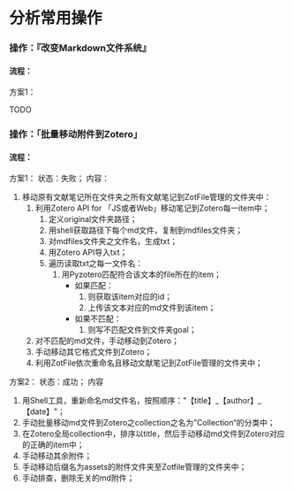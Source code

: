 # 分析常用操作


### 操作：『改变Markdown文件系统』



#### 流程：



方案1：

TODO







### 操作：「批量移动附件到Zotero」

#### 流程：

方案1：
状态：失败；
内容：
1. 移动原有文献笔记所在文件夹之所有文献笔记到ZotFile管理的文件夹中：
   1. 利用Zotero API for 「JS或者Web」移动笔记到Zotero每一item中；
      1. 定义original文件夹路径；
      2. 用shell获取路径下每个md文件，复制到mdfiles文件夹；
      3. 对mdfiles文件夹之文件名，生成txt；
      4. 用Zotero API导入txt；
      5. 遍历读取txt之每一文件名：
         1. 用Pyzotero匹配符合该文本的file所在的item；
            - 如果匹配：
              1. 则获取该item对应的id；
              2. 上传该文本对应的md文件到该item；
            - 如果不匹配：
              1. 则写不匹配文件到文件夹goal；
   2. 对不匹配的md文件，手动移动到Zotero；
   3. 手动移动其它格式文件到Zotero；
   4. 利用ZotFile依次重命名且移动文献笔记到ZotFile管理的文件夹中；

方案2：
状态：成功；
内容
1. 用Shell工具，重新命名md文件名，按照顺序："【title】\_【author】\_【date】"；
2. 手动批量移动md文件到Zotero之collection之名为”Collection“的分类中；
3. 在Zotero全局collection中，排序以title，然后手动移动md文件到Zotero对应的正确的item中；
4. 手动移动其余附件；
5. 手动移动后缀名为assets的附件文件夹至Zotfile管理的文件夹中；
6. 手动排查，删除无关的md附件；

